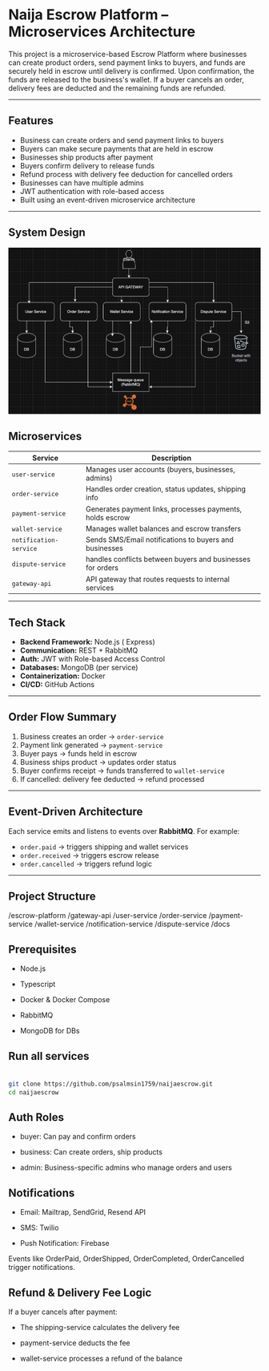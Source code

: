 # Naija Escrow Platform – Microservices Architecture

This project is a microservice-based Escrow Platform where businesses can create product orders, send payment links to buyers, and funds are securely held in escrow until delivery is confirmed. Upon confirmation, the funds are released to the business's wallet. If a buyer cancels an order, delivery fees are deducted and the remaining funds are refunded.

---

##  Features

-  Business can create orders and send payment links to buyers
-  Buyers can make secure payments that are held in escrow
-  Businesses ship products after payment
-  Buyers confirm delivery to release funds
-  Refund process with delivery fee deduction for cancelled orders
-  Businesses can have multiple admins
-  JWT authentication with role-based access
-  Built using an event-driven microservice architecture

---

##  System Design

![System Design](/docs/screenshots/systemdesign.png)

##  Microservices

| Service             | Description                                               |
|---------------------|-----------------------------------------------------------|
| `user-service`      | Manages user accounts (buyers, businesses, admins)        |
| `order-service`     | Handles order creation, status updates, shipping info     |
| `payment-service`   | Generates payment links, processes payments, holds escrow |
| `wallet-service`    | Manages wallet balances and escrow transfers              |
| `notification-service` | Sends SMS/Email notifications to buyers and businesses |
| `dispute-service`   | handles conflicts between buyers and businesses for orders |
| `gateway-api`       | API gateway that routes requests to internal services     |

---

##  Tech Stack

- **Backend Framework:** Node.js ( Express)
- **Communication:** REST + RabbitMQ
- **Auth:** JWT with Role-based Access Control
- **Databases:**  MongoDB (per service)
- **Containerization:** Docker
- **CI/CD:** GitHub Actions 

---

##  Order Flow Summary

1. Business creates an order → `order-service`
2. Payment link generated → `payment-service`
3. Buyer pays → funds held in escrow
4. Business ships product → updates order status
5. Buyer confirms receipt → funds transferred to `wallet-service`
6. If cancelled: delivery fee deducted → refund processed

---

##  Event-Driven Architecture

Each service emits and listens to events over **RabbitMQ**. For example:

- `order.paid` → triggers shipping and wallet services
- `order.received` → triggers escrow release
- `order.cancelled` → triggers refund logic

---



## Project Structure

/escrow-platform
  /gateway-api
  /user-service
  /order-service
  /payment-service
  /wallet-service
  /notification-service
  /dispute-service
  /docs


## Prerequisites

 -   Node.js 

 -   Typescript

 -   Docker & Docker Compose

 -   RabbitMQ 

 -    MongoDB for DBs


## Run all services

```bash

git clone https://github.com/psalmsin1759/naijaescrow.git
cd naijaescrow

```



## Auth Roles

- buyer: Can pay and confirm orders

- business: Can create orders, ship products

- admin: Business-specific admins who manage orders and users


## Notifications

-    Email: Mailtrap, SendGrid, Resend API

-    SMS: Twilio 

-    Push Notification: Firebase

Events like OrderPaid, OrderShipped, OrderCompleted, OrderCancelled trigger notifications.


## Refund & Delivery Fee Logic

If a buyer cancels after payment:

-    The shipping-service calculates the delivery fee

-   payment-service deducts the fee

-    wallet-service processes a refund of the balance